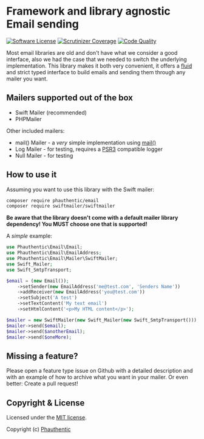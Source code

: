 # Framework and library agnostic Email sending

[![Software License](https://img.shields.io/badge/license-MIT-brightgreen.svg?style=flat-square)](LICENSE)
[![Scrutinizer Coverage](https://img.shields.io/scrutinizer/coverage/g/Phauthentic/email/master.svg?style=flat-square)](https://scrutinizer-ci.com/g/Phauthentic/email/)
[![Code Quality](https://img.shields.io/scrutinizer/g/Phauthentic/email/master.svg?style=flat-square)](https://scrutinizer-ci.com/g/Phauthentic/email/)

Most email libraries are old and don't have what we consider a good interface, also we had the case that we needed to switch the underlying implementation. This library makes it both very convenient, it offers a [fluid](https://en.wikipedia.org/wiki/Fluent_interface) and strict typed interface to build emails and sending them through any mailer you want.

## Mailers supported out of the box

* Swift Mailer (recommended)
* PHPMailer

Other included mailers:
* mail() Mailer - a *very* simple implementation using [mail()](http://php.net/manual/de/function.mail.php)
* Log Mailer - for testing, requires a [PSR3](https://github.com/php-fig/log) compatible logger
* Null Mailer - for testing

## How to use it

Assuming you want to use this library with the Swift mailer:

```sh
composer require phauthentic/email
composer require swiftmailer/swiftmailer
```

**Be aware that the library doesn't come with a default mailer library dependency! You MUST choose one that is supported!**

A *simple* example:

```php
use Phauthentic\Email\Email;
use Phauthentic\Email\EmailAddress;
use Phauthentic\Email\Mailer\SwiftMailer;
use Swift_Mailer;
use Swift_SmtpTransport;

$email = (new Email());
    ->setSender(new EmailAddress('me@test.com', 'Senders Name'))
    ->addReceiver(new EmailAddress('you@test.com'))
    ->setSubject('A test')
    ->setTextContent('My text email')
    ->setHtmlContent('<p>My HTML content</p>');

$mailer = new SwiftMailer(new Swift_Mailer(new Swift_SmtpTransport()));
$mailer->send($email);
$mailer->send($anotherEmail);
$mailer->send($oneMore);
```

## Missing a feature?

Please open a feature type issue on Github with a detailed description and with an example of how to archive what you want in your mailer. Or even better: Create a pull request!

## Copyright & License

Licensed under the [MIT license](LICENSE.txt).

Copyright (c) [Phauthentic](https://github.com/Phauthentic)
